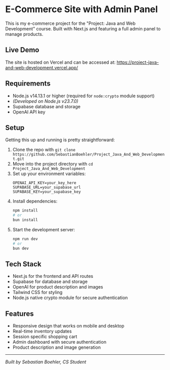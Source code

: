# E-Commerce Site with Admin Panel

This is my e-commerce project for the "Project: Java and Web Development" course. Built with Next.js and featuring a full admin panel to manage products.

## Live Demo

The site is hosted on Vercel and can be accessed at:
https://project-java-and-web-development.vercel.app/

## Requirements

- Node.js v14.13.1 or higher (required for `node:crypto` module support)
- _(Developed on Node.js v23.7.0)_
- Supabase database and storage
- OpenAI API key

## Setup

Getting this up and running is pretty straightforward:

1. Clone the repo with `git clone https://github.com/SebastianBoehler/Project_Java_And_Web_Development.git`
2. Move into the project directory with `cd Project_Java_And_Web_Development`
3. Set up your environment variables:
   ```
   OPENAI_API_KEY=your_key_here
   SUPABASE_URL=your_supabase_url
   SUPABASE_KEY=your_supabase_key
   ```
4. Install dependencies:
   ```bash
   npm install
   # or
   bun install
   ```
5. Start the development server:
   ```bash
   npm run dev
   # or
   bun dev
   ```

## Tech Stack

- Next.js for the frontend and API routes
- Supabase for database and storage
- OpenAI for product description and images
- Tailwind CSS for styling
- Node.js native crypto module for secure authentication

## Features

- Responsive design that works on mobile and desktop
- Real-time inventory updates
- Session specific shopping cart
- Admin dashboard with secure authentication
- Product description and image generation

---

_Built by Sebastian Boehler, CS Student_
